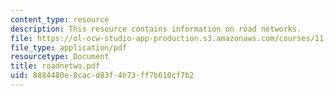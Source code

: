 ```yaml
---
content_type: resource
description: This resource contains information on road networks.
file: https://ol-ocw-studio-app-production.s3.amazonaws.com/courses/11-943-special-studies-in-urban-studies-and-planning-the-cardener-river-corridor-workshop-fall-2001/8884480e8cacd83f4b73ff7b610cf7b2_roadnetwo.pdf
file_type: application/pdf
resourcetype: Document
title: roadnetwo.pdf
uid: 8884480e-8cac-d83f-4b73-ff7b610cf7b2
---
```

